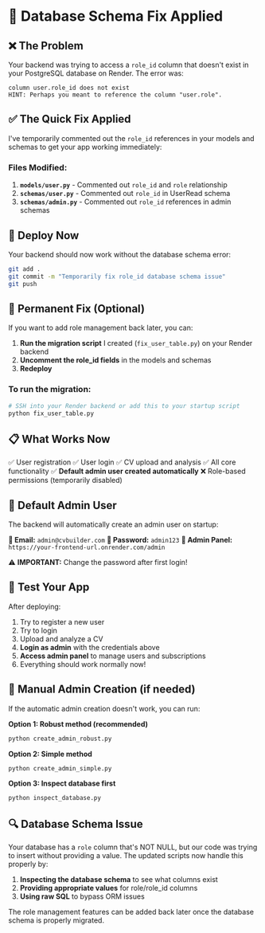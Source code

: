 # 🔧 Database Schema Fix Applied

## ❌ The Problem
Your backend was trying to access a `role_id` column that doesn't exist in your PostgreSQL database on Render. The error was:
```
column user.role_id does not exist
HINT: Perhaps you meant to reference the column "user.role".
```

## ✅ The Quick Fix Applied
I've temporarily commented out the `role_id` references in your models and schemas to get your app working immediately:

### Files Modified:
1. **`models/user.py`** - Commented out `role_id` and `role` relationship
2. **`schemas/user.py`** - Commented out `role_id` in UserRead schema  
3. **`schemas/admin.py`** - Commented out `role_id` references in admin schemas

## 🚀 Deploy Now
Your backend should now work without the database schema error:

```bash
git add .
git commit -m "Temporarily fix role_id database schema issue"
git push
```

## 🔧 Permanent Fix (Optional)
If you want to add role management back later, you can:

1. **Run the migration script** I created (`fix_user_table.py`) on your Render backend
2. **Uncomment the role_id fields** in the models and schemas
3. **Redeploy**

### To run the migration:
```bash
# SSH into your Render backend or add this to your startup script
python fix_user_table.py
```

## 📋 What Works Now
✅ User registration
✅ User login
✅ CV upload and analysis
✅ All core functionality
✅ **Default admin user created automatically**
❌ Role-based permissions (temporarily disabled)

## 👤 Default Admin User
The backend will automatically create an admin user on startup:

**📧 Email:** `admin@cvbuilder.com`
**🔑 Password:** `admin123`
**🔗 Admin Panel:** `https://your-frontend-url.onrender.com/admin`

⚠️ **IMPORTANT:** Change the password after first login!

## 🎯 Test Your App
After deploying:
1. Try to register a new user
2. Try to login
3. Upload and analyze a CV
4. **Login as admin** with the credentials above
5. **Access admin panel** to manage users and subscriptions
6. Everything should work normally now!

## 🔧 Manual Admin Creation (if needed)
If the automatic admin creation doesn't work, you can run:

**Option 1: Robust method (recommended)**
```bash
python create_admin_robust.py
```

**Option 2: Simple method**
```bash
python create_admin_simple.py
```

**Option 3: Inspect database first**
```bash
python inspect_database.py
```

## 🔍 Database Schema Issue
Your database has a `role` column that's NOT NULL, but our code was trying to insert without providing a value. The updated scripts now handle this properly by:

1. **Inspecting the database schema** to see what columns exist
2. **Providing appropriate values** for role/role_id columns
3. **Using raw SQL** to bypass ORM issues

The role management features can be added back later once the database schema is properly migrated.
